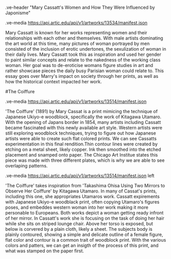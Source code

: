 .ve-header "Mary Cassatt's Women and How They Were Influenced by Japonisme"

.ve-media https://api.artic.edu/api/v1/artworks/13534/manifest.json

Mary Cassatt is known for her works representing women and their relationships with each other and themselves. With male artists dominating the art world at this time, many pictures of woman portrayed by men consisted of the inclusion of erotic undertones, the sexulization of woman in their daily lives. Mary Cassatt took this as inspiration and used her gender to paint similar concepts and relate to the nakedness of the working class woman. Her goal was to de-eroticise womans figure studies in art and rather showcase pieces the daily busy Parisian woman could relate to. This essay goes over Marry's impact on society through her prints, as well as how the historical context impacted her work.

#The Coiffure

.ve-media https://api.artic.edu/api/v1/artworks/13514/manifest.json

'The Coiffure' (1891) by Mary Cassat is a print mimicing the technique of Japanese Ukiyo-e woodblock, specifically the work of Kitagawa Utamaro. With the opening of Japans border in 1854, many artists including Cassatt became fascinated with this newly available art style. Western artists were still exploring woodblock techniques, trying to figure out how Japanese artists were able to create such flat colored prints. We can see Cassatts experimentation in this final rendition.Thin contour lines were created by etching on a metal sheet, likely copper. Ink then smoothed into the etched placement and snamped onto paper. The Chicago Art Institue states this piece was made with three different plates, which is why we are able to see overlaping patterns. 

.ve-media https://api.artic.edu/api/v1/artworks/13514/manifest.json left

'The Coiffure' takes inspiration from 'Takashima Ohisa Using Two Mirrors to Observe Her Coiffure' by Kitagawa Utamaro. In many of Cassat's prints, including this one, she appropriates Utamaros work. Cassatt expirements with Japanese Ukiyo-e woodblack print, often copying Utamaro's figures poses, and embeddes western woman into her work making it more personable to Europeans. Both works depict a woman getting ready infront of her mirror. In Cassatt's work she is focusing on the task of doing her hair while she sits on striped lounge chair. Above her torso is exposed, but below is corvered by a plain cloth, likely a sheet. The subjects body is plainly contoured, showing a simple and delicate outline of a female figure, flat color and contour is a common trait of woodblock print. With the various colors and patters, we can get an insigth of the process of this print, and what was stamped on the paper first. 
    


